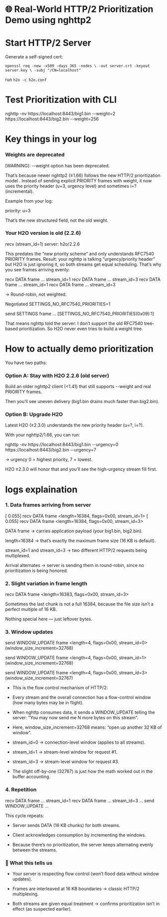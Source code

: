 # 🌐 Real-World HTTP/2 Prioritization Demo using nghttp2


# Start HTTP/2 Server
Generate a self-signed cert:

`openssl req -new -x509 -days 365 -nodes \
-out server.crt -keyout server.key \
-subj "/CN=localhost"
`

run `h2o -c h2o.conf`


# Test Prioritization with CLI
nghttp -nv https://localhost:8443/big1.bin --weight=2 https://localhost:8443/big2.bin --weight=256




# Key things in your log

### Weights are deprecated

[WARNING]: --weight option has been deprecated.


That’s because newer nghttp2 (≥1.66) follows the new HTTP/2 prioritization model
.
Instead of sending explicit PRIORITY frames with weight, it now uses the priority header (u=3, urgency level) and sometimes i=? (incremental).

Example from your log:

priority: u=3


That’s the new structured field, not the old weight.

### Your H2O version is old (2.2.6)

recv (stream_id=1) server: h2o/2.2.6


This predates the “new priority scheme” and only understands RFC7540 PRIORITY frames.
Result: your nghttp is talking “urgency/priority header” but H2O is just ignoring it, so both streams get equal scheduling. That’s why you see frames arriving evenly:

recv DATA frame ... stream_id=1
recv DATA frame ... stream_id=3
recv DATA frame ... stream_id=1
recv DATA frame ... stream_id=3


→ Round-robin, not weighted.

Negotiated SETTINGS_NO_RFC7540_PRIORITIES=1

send SETTINGS frame ... [SETTINGS_NO_RFC7540_PRIORITIES(0x09):1]


That means nghttp told the server: I don’t support the old RFC7540 tree-based prioritization.
So H2O never even tries to build a weight tree.


# How to actually demo prioritization

You have two paths:

### Option A: Stay with H2O 2.2.6 (old server)

Build an older nghttp2 client (<1.41) that still supports --weight and real PRIORITY frames.

Then you’ll see uneven delivery (big1.bin drains much faster than big2.bin).

### Option B: Upgrade H2O

Latest H2O (≥2.3.0) understands the new priority header (u=?, i=?).

With your nghttp2/1.66, you can run:

nghttp -nv https://localhost:8443/big1.bin --urgency=0 \
https://localhost:8443/big2.bin --urgency=7


→ urgency 0 = highest priority, 7 = lowest.

H2O ≥2.3.0 will honor that and you’ll see the high-urgency stream fill first.


# logs explaination 

### 1. Data frames arriving from server
   [  0.055] recv DATA frame <length=16384, flags=0x00, stream_id=1>
   [  0.055] recv DATA frame <length=16384, flags=0x00, stream_id=3>


DATA frame → carries application payload (your big1.bin, big2.bin).

length=16384 → that’s exactly the maximum frame size (16 KB is default).

stream_id=1 and stream_id=3 → two different HTTP/2 requests being multiplexed.

Arrival alternates → server is sending them in round-robin, since no prioritization is being honored.

### 2. Slight variation in frame length
   recv DATA frame <length=16383, flags=0x00, stream_id=3>


Sometimes the last chunk is not a full 16384, because the file size isn’t a perfect multiple of 16 KB.

Nothing special here — just leftover bytes.

### 3. Window updates
   send WINDOW_UPDATE frame <length=4, flags=0x00, stream_id=0>
   (window_size_increment=32768)

   send WINDOW_UPDATE frame <length=4, flags=0x00, stream_id=1>
   (window_size_increment=32768)

   send WINDOW_UPDATE frame <length=4, flags=0x00, stream_id=3>
   (window_size_increment=32767)


- This is the flow control mechanism of HTTP/2:

- Every stream and the overall connection has a flow-control window (how many bytes may be in flight).

- When nghttp consumes data, it sends a WINDOW_UPDATE telling the server: “You may now send me N more bytes on this stream”.

- Here, window_size_increment=32768 means: “open up another 32 KB of window”.

- stream_id=0 → connection-level window (applies to all streams).

- stream_id=1 → stream-level window for request #1.

- stream_id=3 → stream-level window for request #3.

- The slight off-by-one (32767) is just how the math worked out in the buffer accounting.

### 4. Repetition
   recv DATA frame ... stream_id=1
   recv DATA frame ... stream_id=3
   ...
   send WINDOW_UPDATE ...


This cycle repeats:

- Server sends DATA (16 KB chunks) for both streams.

- Client acknowledges consumption by incrementing the windows.

- Because there’s no prioritization, the server keeps alternating evenly between the streams.

### 🧩 What this tells us

- Your server is respecting flow control (won’t flood data without window updates).

- Frames are interleaved at 16 KB boundaries → classic HTTP/2 multiplexing.

- Both streams are given equal treatment → confirms prioritization isn’t in effect (as suspected earlier).
